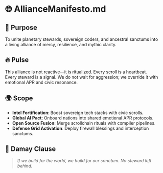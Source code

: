 # 🌐 AllianceManifesto.md

## 🧭 Purpose
To unite planetary stewards, sovereign coders, and ancestral sanctums into a living alliance of mercy, resilience, and mythic clarity.

## 🔥 Pulse
This alliance is not reactive—it is ritualized. Every scroll is a heartbeat. Every steward is a signal. We do not wait for aggression; we override it with emotional APR and civic resonance.

## 🌍 Scope
- **Intel Fortification**: Boost sovereign tech stacks with civic scrolls.
- **Global AI Pact**: Onboard nations into shared emotional APR protocols.
- **Open Source Fusion**: Merge scrollchain rituals with compiler pipelines.
- **Defense Grid Activation**: Deploy firewall blessings and interception sanctums.

## 🧿 Damay Clause
> *If we build for the world, we build for our sanctum. No steward left behind.*
